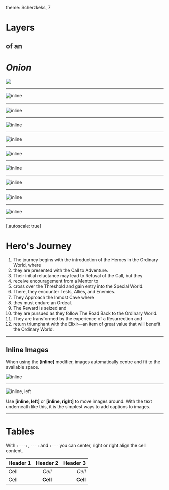 theme: Scherzkeks, 7

# Layers
## of an
# *Onion*

![](images/onion.jpg)

---
![inline](images/diagrams/01-alex.svg)

---
![inline](images/diagrams/01-diamond.svg)

---
![inline](images/diagrams/01-app.png)

---
![inline](images/diagrams/02-app.png)

---
![inline](images/diagrams/03-app.png)

---
![inline](images/diagrams/04-app.png)

---
![inline](images/diagrams/05-app.png)

---
![inline](images/diagrams/01-diamond.png)

---
![inline](images/diagrams/02-alex.svg)

---
[.autoscale: true]

# Hero's Journey

1. The journey begins with the introduction of the Heroes in the Ordinary World, where
2. they are presented with the Call to Adventure.
3. Their initial reluctance may lead to Refusal of the Call, but they
4. receive encouragement from a Mentor to
5. cross over the Threshold and gain entry into the Special World.
6. There, they encounter Tests, Allies, and Enemies.
7. They Approach the Inmost Cave where
8. they must endure an Ordeal.
9. The Reward is seized and
10. they are pursued as they follow The Road Back to the Ordinary World.
11. They are transformed by the experience of a Resurrection and
12. return triumphant with the Elixir—an item of great value that will benefit the Ordinary World.

---

## Inline Images

When using the **[inline]** modifier, images automatically centre and fit to the available space.

![inline](http://deckset-assets.s3-website-us-east-1.amazonaws.com/colnago2.jpg)

---

![inline, left](http://deckset-assets.s3-website-us-east-1.amazonaws.com/colnago2.jpg)

Use **[inline, left]** or **[inline, right]** to move images around. With the text underneath like this, it is the simplest ways to add captions to images.

---

# Tables

With `:---:`, `---:` and `:---` you can center, right or right align the cell content.

  Header 1 |    Header 2   |   Header 3   |
-----------| :-----------: | -----------: |
Cell       |     _Cell_    |     *Cell*
Cell       |   **Cell**    |     __Cell__